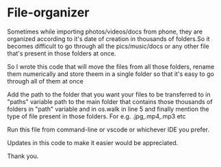 # File-organizer
Sometimes while importing photos/videos/docs from phone, they are organized according to it's date of creation in thousands of folders.So it becomes difficult to go through all the pics/music/docs or any other file that's present in those folders at once.

So I wrote this code that will move the files from all those folders, rename them numerically and store theem in a single folder so that it's easy to go through all of them at once

Add the path to the folder that you want your files to be transferred to in "paths" variable
path to the main folder that contains those thousands of folders in "path" variable and in os.walk in line 5
and finally mention the type of file present in those folders. For e.g. .jpg,.mp4,.mp3 etc

Run this file from command-line or vscode or whichever IDE you prefer.

Updates in this code to make it easier would be appreciated.

Thank you.
